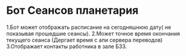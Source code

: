 # Бот Сеансов планетария 

1.Бот может отображать расписание на сегодняшнюю дату( не показывая прошедшие сеансы).
2.Может точное время окончания текущего сеанса (Дергает время с апи сервера переводов)
3.Отображает контакты работника в зале БЗЗ.
